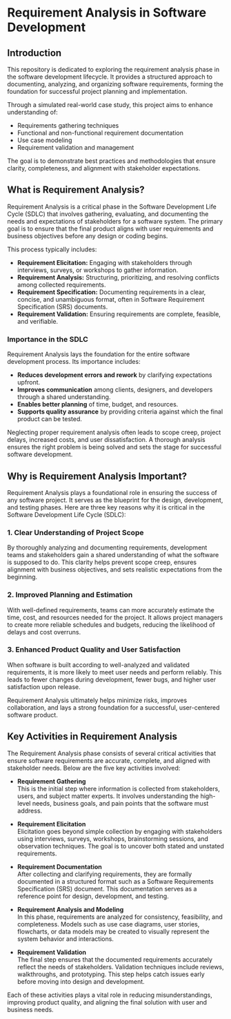 # Requirement Analysis in Software Development

## Introduction

This repository is dedicated to exploring the requirement analysis phase in the software development lifecycle. It provides a structured approach to documenting, analyzing, and organizing software requirements, forming the foundation for successful project planning and implementation.

Through a simulated real-world case study, this project aims to enhance understanding of:
- Requirements gathering techniques
- Functional and non-functional requirement documentation
- Use case modeling
- Requirement validation and management

The goal is to demonstrate best practices and methodologies that ensure clarity, completeness, and alignment with stakeholder expectations.

## What is Requirement Analysis?

Requirement Analysis is a critical phase in the Software Development Life Cycle (SDLC) that involves gathering, evaluating, and documenting the needs and expectations of stakeholders for a software system. The primary goal is to ensure that the final product aligns with user requirements and business objectives before any design or coding begins.

This process typically includes:
- **Requirement Elicitation:** Engaging with stakeholders through interviews, surveys, or workshops to gather information.
- **Requirement Analysis:** Structuring, prioritizing, and resolving conflicts among collected requirements.
- **Requirement Specification:** Documenting requirements in a clear, concise, and unambiguous format, often in Software Requirement Specification (SRS) documents.
- **Requirement Validation:** Ensuring requirements are complete, feasible, and verifiable.

### Importance in the SDLC

Requirement Analysis lays the foundation for the entire software development process. Its importance includes:
- **Reduces development errors and rework** by clarifying expectations upfront.
- **Improves communication** among clients, designers, and developers through a shared understanding.
- **Enables better planning** of time, budget, and resources.
- **Supports quality assurance** by providing criteria against which the final product can be tested.

Neglecting proper requirement analysis often leads to scope creep, project delays, increased costs, and user dissatisfaction. A thorough analysis ensures the right problem is being solved and sets the stage for successful software development.

## Why is Requirement Analysis Important?

Requirement Analysis plays a foundational role in ensuring the success of any software project. It serves as the blueprint for the design, development, and testing phases. Here are three key reasons why it is critical in the Software Development Life Cycle (SDLC):

### 1. Clear Understanding of Project Scope

By thoroughly analyzing and documenting requirements, development teams and stakeholders gain a shared understanding of what the software is supposed to do. This clarity helps prevent scope creep, ensures alignment with business objectives, and sets realistic expectations from the beginning.

### 2. Improved Planning and Estimation

With well-defined requirements, teams can more accurately estimate the time, cost, and resources needed for the project. It allows project managers to create more reliable schedules and budgets, reducing the likelihood of delays and cost overruns.

### 3. Enhanced Product Quality and User Satisfaction

When software is built according to well-analyzed and validated requirements, it is more likely to meet user needs and perform reliably. This leads to fewer changes during development, fewer bugs, and higher user satisfaction upon release.

Requirement Analysis ultimately helps minimize risks, improves collaboration, and lays a strong foundation for a successful, user-centered software product.

## Key Activities in Requirement Analysis

The Requirement Analysis phase consists of several critical activities that ensure software requirements are accurate, complete, and aligned with stakeholder needs. Below are the five key activities involved:

- **Requirement Gathering**  
  This is the initial step where information is collected from stakeholders, users, and subject matter experts. It involves understanding the high-level needs, business goals, and pain points that the software must address.

- **Requirement Elicitation**  
  Elicitation goes beyond simple collection by engaging with stakeholders using interviews, surveys, workshops, brainstorming sessions, and observation techniques. The goal is to uncover both stated and unstated requirements.

- **Requirement Documentation**  
  After collecting and clarifying requirements, they are formally documented in a structured format such as a Software Requirements Specification (SRS) document. This documentation serves as a reference point for design, development, and testing.

- **Requirement Analysis and Modeling**  
  In this phase, requirements are analyzed for consistency, feasibility, and completeness. Models such as use case diagrams, user stories, flowcharts, or data models may be created to visually represent the system behavior and interactions.

- **Requirement Validation**  
  The final step ensures that the documented requirements accurately reflect the needs of stakeholders. Validation techniques include reviews, walkthroughs, and prototyping. This step helps catch issues early before moving into design and development.

Each of these activities plays a vital role in reducing misunderstandings, improving product quality, and aligning the final solution with user and business needs.


